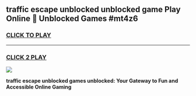 
## traffic escape unblocked unblocked game Play Online 👋 Unblocked Games #mt4z6
<h3>
<a href="https://premium.freeplayer.one?title=traffic_escape_unblocked&ref=21F">CLICK TO PLAY</a></h3>
<hr>

<h3>
<a href="https://premium.freeplayer.one?title=traffic_escape_unblocked&ref=21F">CLICK 2 PLAY</a>
  
</h3>

<a href="https://premium.freeplayer.one?title=traffic_escape_unblocked&ref=21F/"><img src="https://clearcache.store/games.png"></a>


**traffic escape unblocked games unblocked: Your Gateway to Fun and Accessible Online Gaming**
